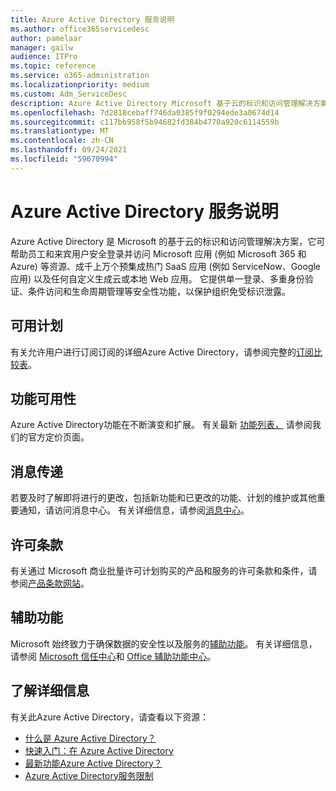 ```yaml
---
title: Azure Active Directory 服务说明
ms.author: office365servicedesc
author: pamelaar
manager: gailw
audience: ITPro
ms.topic: reference
ms.service: o365-administration
ms.localizationpriority: medium
ms.custom: Adm_ServiceDesc
description: Azure Active Directory Microsoft 基于云的标识和访问管理解决方案，可帮助员工和来宾用户安全登录并访问资源。
ms.openlocfilehash: 7d2818cebaff746da0385f9f0294ede3a0674d14
ms.sourcegitcommit: c117bb958f5b94682fd384b4770a920c6114559b
ms.translationtype: MT
ms.contentlocale: zh-CN
ms.lasthandoff: 09/24/2021
ms.locfileid: "59670994"
---
```

# <a name="azure-active-directory-service-description"></a>Azure Active Directory 服务说明

Azure Active Directory 是 Microsoft 的基于云的标识和访问管理解决方案，它可帮助员工和来宾用户安全登录并访问 Microsoft 应用 (例如 Microsoft 365 和 Azure) 等资源、成千上万个预集成热门 SaaS 应用 (例如 ServiceNow、Google 应用) 以及任何自定义生成云或本地 Web 应用。 它提供单一登录、多重身份验证、条件访问和生命周期管理等安全性功能，以保护组织免受标识泄露。

## <a name="available-plans"></a>可用计划

有关允许用户进行订阅订阅的详细Azure Active Directory，请参阅完整的[订阅比较表](https://go.microsoft.com/fwlink/?linkid=2139145)。

## <a name="feature-availability"></a>功能可用性

Azure Active Directory功能在不断演变和扩展。 有关最新 [功能列表，](https://www.microsoft.com/security/business/identity-access-management/azure-ad-pricing) 请参阅我们的官方定价页面。

## <a name="messaging"></a>消息传递

若要及时了解即将进行的更改，包括新功能和已更改的功能、计划的维护或其他重要通知，请访问消息中心。 有关详细信息，请参阅[消息中心](/microsoft-365/admin/manage/message-center)。

## <a name="licensing-terms"></a>许可条款

有关通过 Microsoft 商业批量许可计划购买的产品和服务的许可条款和条件，请参阅[产品条款网站](https://www.microsoft.com/licensing/terms/)。

## <a name="accessibility"></a>辅助功能

Microsoft 始终致力于确保数据的安全性以及服务的[辅助功能](https://www.microsoft.com/trust-center/compliance/accessibility)。 有关详细信息，请参阅 [Microsoft 信任中心](https://www.microsoft.com/trust-center)和 [Office 辅助功能中心](https://support.office.com/article/ecab0fcf-d143-4fe8-a2ff-6cd596bddc6d)。

## <a name="learn-more"></a>了解详细信息

有关此Azure Active Directory，请查看以下资源：

- [什么是 Azure Active Directory？](/azure/active-directory/fundamentals/active-directory-whatis)
- [快速入门：在 Azure Active Directory](/azure/active-directory/fundamentals/active-directory-access-create-new-tenant)
- [最新功能Azure Active Directory？](/azure/active-directory/fundamentals/whats-new)
- [Azure Active Directory服务限制](/azure/active-directory/enterprise-users/directory-service-limits-restrictions)
